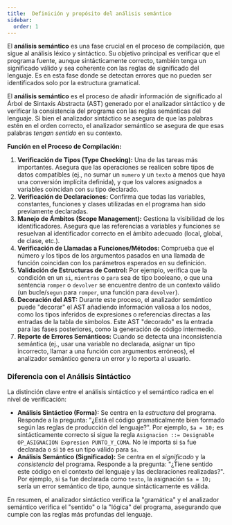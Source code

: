 ```yaml
---
title:  Definición y propósito del análisis semántico
sidebar:
  order: 1
---
```

El **análisis semántico** es una fase crucial en el proceso de compilación, que sigue al análisis léxico y sintáctico. Su objetivo principal es verificar que el programa fuente, aunque sintácticamente correcto, también tenga un significado válido y sea coherente con las reglas de significado del lenguaje. Es en esta fase donde se detectan errores que no pueden ser identificados solo por la estructura gramatical.

El **análisis semántico** es el proceso de añadir información de significado al Árbol de Sintaxis Abstracta (AST) generado por el analizador sintáctico y de verificar la consistencia del programa con las reglas semánticas del lenguaje. Si bien el analizador sintáctico se asegura de que las palabras estén en el orden correcto, el analizador semántico se asegura de que esas palabras *tengan sentido* en su contexto.

**Función en el Proceso de Compilación:**

1. **Verificación de Tipos (Type Checking):** Una de las tareas más importantes. Asegura que las operaciones se realicen sobre tipos de datos compatibles (ej., no sumar un `numero` y un `texto` a menos que haya una conversión implícita definida), y que los valores asignados a variables coincidan con su tipo declarado.
2. **Verificación de Declaraciones:** Confirma que todas las variables, constantes, funciones y clases utilizadas en el programa han sido previamente declaradas.
3. **Manejo de Ámbitos (Scope Management):** Gestiona la visibilidad de los identificadores. Asegura que las referencias a variables y funciones se resuelvan al identificador correcto en el ámbito adecuado (local, global, de clase, etc.).
4. **Verificación de Llamadas a Funciones/Métodos:** Comprueba que el número y los tipos de los argumentos pasados en una llamada de función coincidan con los parámetros esperados en su definición.
5. **Validación de Estructuras de Control:** Por ejemplo, verifica que la condición en un `si`, `mientras` o `para` sea de tipo booleano, o que una sentencia `romper` o `devolver` se encuentre dentro de un contexto válido (un bucle/`segun` para `romper`, una función para `devolver`).
6. **Decoración del AST:** Durante este proceso, el analizador semántico puede "decorar" el AST añadiendo información valiosa a los nodos, como los tipos inferidos de expresiones o referencias directas a las entradas de la tabla de símbolos. Este AST "decorado" es la entrada para las fases posteriores, como la generación de código intermedio.
7. **Reporte de Errores Semánticos:** Cuando se detecta una inconsistencia semántica (ej., usar una variable no declarada, asignar un tipo incorrecto, llamar a una función con argumentos erróneos), el analizador semántico genera un error y lo reporta al usuario.

### Diferencia con el Análisis Sintáctico

La distinción clave entre el análisis sintáctico y el semántico radica en el nivel de verificación:

* **Análisis Sintáctico (Forma):** Se centra en la *estructura* del programa. Responde a la pregunta: "¿Está el código gramaticalmente bien formado según las reglas de producción del lenguaje?". Por ejemplo, `$a = 10;` es sintácticamente correcto si sigue la regla `Asignacion ::= Designable OP_ASIGNACION Expresion PUNTO_Y_COMA`. No le importa si `$a` fue declarada o si `10` es un tipo válido para `$a`.
* **Análisis Semántico (Significado):** Se centra en el *significado* y la *consistencia* del programa. Responde a la pregunta: "¿Tiene sentido este código en el contexto del lenguaje y las declaraciones realizadas?". Por ejemplo, si `$a` fue declarada como `texto`, la asignación `$a = 10;` sería un error semántico de tipo, aunque sintácticamente es válida.

En resumen, el analizador sintáctico verifica la "gramática" y el analizador semántico verifica el "sentido" o la "lógica" del programa, asegurando que cumple con las reglas más profundas del lenguaje.
